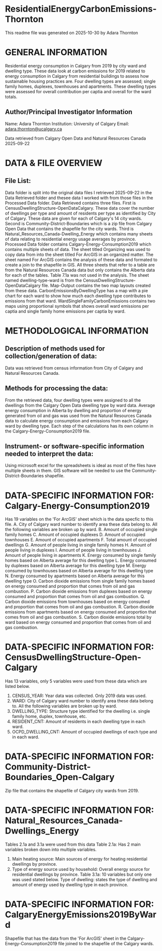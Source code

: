 # ResidentialEnergyCarbonEmissions-Thornton
This readme file was generated on 2025-10-30 by Adara Thornton

# GENERAL INFORMATION

Residential energy consumption in Calgary from 2019 by city ward and dwelling type. These data look at carbon emissions for 2019 related to energy consumption in Calgary from residential buildings to assess how sustainable housing practices are. Four dwelling types are assessed; single family homes, duplexes, townhouses and apartments. These dwelling types were assessed for overall contribution per captia and overall for the ward totals. 

## Author/Principal Investigator Information
Name: Adara Thornton 
Institution: University of Calgary 
Email: adara.thornton@ucalgary.ca

Data retrieved from Calgary Open Data and Natural Resources Canada 2025-09-22


# DATA & FILE OVERVIEW

## File List: 
Data folder is split into the original data files I retrieved 2025-09-22 in the Data Retrieved folder and thesee data I worked with from those files in the Processed Data folder. 
Data Retrieved contains three files. First is CensusDwellingStructure-OpenDataCalgary. These data cover the number of dwellings per type and amount of residents per type as identified by City of Calgary. These data are given for each of Calgary's 14 city wards. Second is Community-District-Boundaries which is a zip file from Calgary Open Data that contains the shapefile for the city wards. Third is Natural_Resources_Canada-Dwelling_Energy which contains many sheets of data relating to residential energy usage averages by province.
Processed Data folder contains Calgary-Energy-Consumption2019 which contains multiple sheets of data. The sheet titled Organizing was used to copy data from into the sheet titled For ArcGIS in an organized matter. The sheet named For ArcGIS contains the analysis of these data and formated to create a join to the shapefile in GIS. All three sheets that refer to a table are from the Natural Resources Canada data but only contains the Alberta data for each of the tables. Table 7.1a was not used in the analysis. The sheet named dwelling-type-ward is from the CensusDwellingStructure-OpenDataCalgary file. 
Map-Output contains the two map layouts created from these data. CarbonEmissionsByDwellingType has a map with a pie chart for each ward to show how much each dwelling type contributes to emissions from that ward. WardSingleFamilyCarbonEmissions contains two maps using proportional symbols that shows overall ward emissions per captia and single family home emissions per captia by ward. 


# METHODOLOGICAL INFORMATION

## Description of methods used for collection/generation of data: 
Data was retrieved from census information from City of Calgary and Natural Resources Canada.

## Methods for processing the data: 
From the retrieved data, four dwelling types were assigned to all the dwellings from the Calgary Open Data dwelling type by ward data. Average energy consumption in Alberta by dwelling and proportion of energy generated from oil and gas was used from the Natural Resources Canada data to calculate energy consumption and emissions from each Calgary ward by dwelling type. Each step of the calculations has its own column in the Calgary-Energy-Consumption2019 file. 

## Instrument- or software-specific information needed to interpret the data: 
Using microsoft excel for the spreadsheets is ideal as most of the files have multiple sheets in them. GIS software will be needed to use the Community-District-Boundaries shapefile.


# DATA-SPECIFIC INFORMATION FOR: Calgary-Energy-Consumption2019
Has 19 variables on the 'For ArcGIS' sheet which is the data specfic to this file.
A. City of Calgary ward number to identify area these data belong to. All the following variables are broken up by ward. 
B. Amount of occupied single family homes
C. Amount of occupied duplexes
D. Amount of occupied townhouses
E. Amount of occupied apartments
F. Total amount of occupied dwellings
G. Amount of people living in single family homes
H. Amount of people living in duplexes
I. Amount of people living in townhouses
J. Amount of people living in apartments
K. Energy consumed by single family homes based on Alberta average for this dwelling type
L. Energy consumed by duplexes based on Alberta average for this dwelling type
M. Energy consumed by townhouses based on Alberta average for this dwelling type
N. Energy consumed by apartments based on Alberta average for this dwelling type
O. Carbon dioxide emissions from single family homes based on energy consumed and proportion that comes from oil and gas combustion.
P. Carbon dioxide emissions from duplexes based on energy consumed and proportion that comes from oil and gas combustion.
Q. Carbon dioxide emissions from townhouses based on energy consumed and proportion that comes from oil and gas combustion.
R. Carbon dioxide emissions from apartments based on energy consumed and proportion that comes from oil and gas combustion.
S. Carbon dioxide emissions total by ward based on energy consumed and proportion that comes from oil and gas combustion.

# DATA-SPECIFIC INFORMATION FOR: CensusDwellingStructure-Open-Calgary
Has 13 variables, only 5 variables were used from these data which are listed below. 
1. CENSUS_YEAR: Year data was collected. Only 2019 data was used.
2. WARD: City of Calgary ward number to identify area these data belong to. All the following variables are broken up by ward.
3. DWELLING_TYPE: Structure type identified for the dwelling i.e. single family home, duplex, townhouse, etc.
4. RESIDENT_CNT: Amount of residents in each dwelling type in each ward.
5. OCPD_DWELLING_CNT: Amount of occupied dwellings of each type and in each ward.

# DATA-SPECIFIC INFORMATION FOR: Community-District-Boundaries_Open-Calgary
Zip file that contains the shapefile of Calgary city wards from 2019.

# DATA-SPECIFIC INFORMATION FOR: Natural_Resources_Canada-Dwellings_Energy
Tables 2.1a and 3.1a were used from this data
Table 2.1a:
Has 2 main variables broken down into multiple variables.
1. Main heating source: Main sources of energy for heating residential dwellings by province.
2. Type of energy source used by household: Overall energy source for residential dwellings by province.
Table 3.1a:
10 variables but only one was used stated below. 
Type of dwelling: states the type of dwelling and amount of energy used by dwelling type in each province.

# DATA-SPECIFIC INFORMATION FOR: CalgaryEnergyEmissions2019ByWard
Shapefile that has the data from the 'For ArcGIS' sheet in the Calgary-Energy-Consumption2019 file joined to the shapefile of the Calgary wards.
